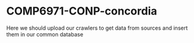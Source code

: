 # COMP6971-CONP-concordia
Here we should upload our crawlers to get data from sources and insert them in our common database

